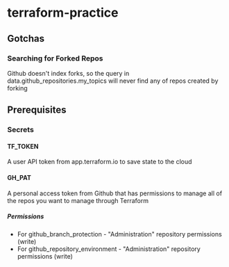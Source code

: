 # terraform-practice

## Gotchas

### Searching for Forked Repos

Github doesn't index forks, so the query in data.github_repositories.my_topics will never find any of repos created by forking

## Prerequisites

### Secrets

#### TF_TOKEN

A user API token from app.terraform.io to save state to the cloud

#### GH_PAT

A personal access token from Github that has permissions to manage all of the repos you want to manage through Terraform

##### Permissions

* For github_branch_protection - "Administration" repository permissions (write)
* For github_repository_environment - "Administration" repository permissions (write)

